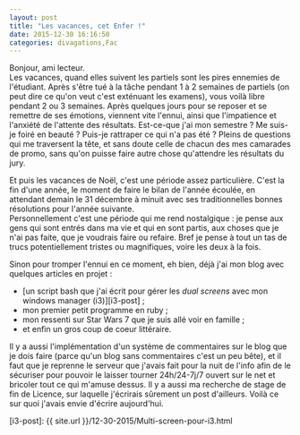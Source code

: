 ```yaml
---
layout: post
title: "Les vacances, cet Enfer !"
date: 2015-12-30 16:16:50
categories: divagations,Fac
---
```

Bonjour, ami lecteur.  
Les vacances, quand elles suivent les partiels sont les pires ennemies de l'étudiant. Après s'être tué à la tâche pendant 1 à 2 semaines de partiels (on peut dire ce qu'on veut c'est exténuant les examens), vous voilà libre pendant 2 ou 3 semaines. Après quelques jours pour se reposer et se remettre de ses émotions, viennent vite l'ennui, ainsi que l'impatience et l'anxiété de l'attente des résultats. Est-ce-que j'ai mon semestre ? Me suis-je foiré en beauté ? Puis-je rattraper ce qui n'a pas été ? Pleins de questions qui me traversent la tête, et sans doute celle de chacun des mes camarades de promo, sans qu'on puisse faire autre chose qu'attendre les résultats du jury.

Et puis les vacances de Noël, c'est une période assez particulière. C'est la fin d'une année, le moment de faire le bilan de l'année écoulée, en attendant demain le 31 décembre à minuit avec ses traditionnelles bonnes résolutions pour l'année suivante.  
Personnellement c'est une période qui me rend nostalgique : je pense aux gens qui sont entrés dans ma vie et qui en sont partis, aux choses que je n'ai pas faite, que je voudrais faire ou refaire. Bref je pense à tout un tas de trucs potentiellement tristes ou magnifiques, voire les deux à la fois.

Sinon pour tromper l'ennui en ce moment, eh bien, déjà j'ai mon blog avec quelques articles en projet :  

* [un script bash que j'ai écrit pour gérer les _dual screens_ avec mon windows manager (i3)][i3-post] ;
* mon premier petit programme en ruby ;
* mon ressenti sur Star Wars 7 que je suis allé voir en famille ;
* et enfin un gros coup de coeur littéraire.

Il y a aussi l'implémentation d'un système de commentaires sur le blog que je dois faire (parce qu'un blog sans commentaires c'est un peu bête), et il faut que je reprenne le serveur que j'avais fait pour la nuit de l'info afin de le sécuriser pour pouvoir le laisser tourner 24h/24-7j/7 ouvert sur le net et bricoler tout ce qui m'amuse dessus.  Il y a aussi ma recherche de stage de fin de Licence, sur laquelle j'écrirais sûrement un post d'ailleurs.  Voilà ce sur quoi j'avais envie d'écrire aujourd'hui.

[i3-post]: {{ site.url }}/12-30-2015/Multi-screen-pour-i3.html